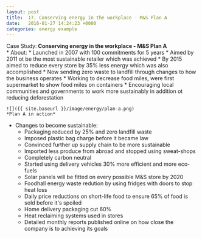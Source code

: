 ```yaml
---
layout: post
title:  17. Conserving energy in the workplace - M&S Plan A
date:   2016-01-27 14:24:23 +0000
categories: energy example
---
```


<div class="know know-info">
<i class="fa fa-book" aria-hidden="true"> </i> Case Study:<b>
Conserving energy in the workplace - M&S Plan A
</b></div>
* About:
	* Launched in 2007 with 100 commitments for 5 years
	* Aimed by 2011 ot be the most sustainable retailer which was achieved
	* By 2015 aimed to reduce every store by 35% less energy which was also accomplished
	* Now sending zero waste to landfill through changes to how the business operates
	* Working to decrease food miles, were first supermarket to show food miles on containers
	* Encouraging local communities and governments to work more sustainably in addition ot reducing deforestation
	
	![]({{ site.baseurl }}/image/energy/plan-a.png)
	*Plan A in action*

* Changes to become sustainable:
	* Packaging reduced by 25% and zero landfill waste
	* Imposed plastic bag charge before it became law
	* Convinced further up supply chain to be more sustainable
	* Imported less produce from abroad and stopped using sweat-shops
	* Completely carbon neutral
	* Started using delivery vehicles 30% more efficient and more eco-fuels
	* Solar panels will be fitted on every possible M&S store by 2020
	* Foodhall energy waste redution by using fridges with doors to stop heat loss
	* Daily price reductions on short-life food to ensure 65% of food is sold before it's spoiled
	* Home delivery packaging cut 60%
	* Heat reclaiming systems used in stores
	* Detailed monthly reports published online on how close the company is to achieving its goals